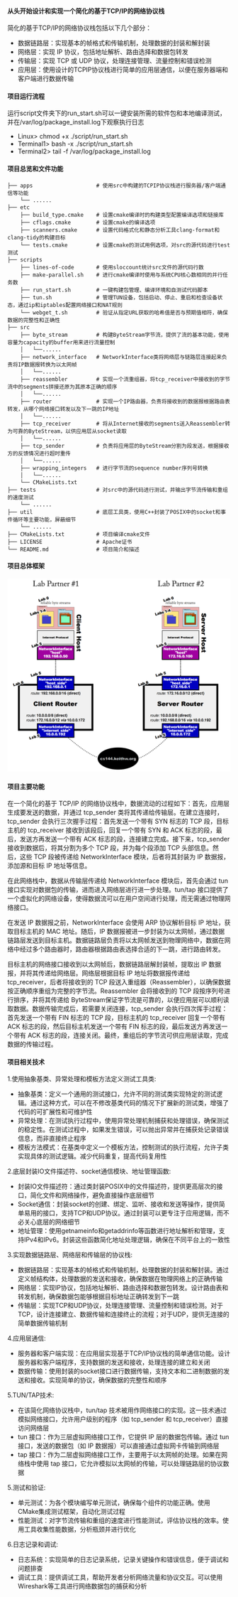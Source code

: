 #### 从头开始设计和实现一个简化的基于TCP/IP的网络协议栈

简化的基于TCP/IP的网络协议栈包括以下几个部分：
- 数据链路层：实现基本的帧格式和传输机制，处理数据的封装和解封装
- 网络层：实现 IP 协议，包括地址解析、路由选择和数据包转发
- 传输层：实现 TCP 或 UDP 协议，处理连接管理、流量控制和错误检测
- 应用层：使用设计的TCPIP协议栈进行简单的应用层通信，以便在服务器端和客户端进行数据传输

#### 项目运行流程
运行script文件夹下的run_start.sh可以一键安装所需的软件包和本地编译测试，并在/var/log/package_install.log下观察执行日志
- Linux> chmod +x ./script/run_start.sh
- Terminal1> bash -x ./script/run_start.sh
- Terminal2> tail -f /var/log/package_install.log

#### 项目总览和文件功能
```
├── apps                    # 使用src中构建的TCPIP协议栈进行服务器/客户端通信等功能
    └── ......
├── etc
    ├── build_type.cmake    # 设置cmake编译时的构建类型配置编译选项和链接库
    ├── cflags.cmake        # 设置cmake的编译选项
    ├── scanners.cmake      # 设置代码格式化和静态分析工具clang-format和clang-tidy的构建目标
    └── tests.cmake         # 设置cmake的测试用例选项，对src的源代码进行test测试
├── scripts
    ├── lines-of-code       # 使用sloccount统计src文件的源代码行数
    ├── make-parallel.sh    # 进行cmake编译时使用与系统CPU核心数相同的并行任务数
    ├── run_start.sh        # 一键构建包管理、编译环境和自测试代码脚本
    ├── tun.sh              # 管理TUN设备，包括启动、停止、重启和检查设备状态，通过ip和iptables配置网络接口和NAT规则
    └── webget_t.sh         # 验证从指定URL获取的哈希值是否与预期值相符，确保数据的完整性和正确性
├── src
    ├── byte_stream         # 构建ByteStream字节流，提供了流的基本功能，使用容量为capacity的buffer用来进行流量控制
    │   └──......
    ├── network_interface   # NetworkInterface类将网络层与链路层连接起来负责将IP数据报转换为以太网帧
    │   └──......
    ├── reassembler         # 实现一个流重组器，将tcp_receiver中接收到的字节流中的segments拼接还原为其原本正确的顺序
    │   └──......
    ├── router              # 实现一个IP路由器，负责将接收到的数据报根据路由表转发，从哪个网络接口转发以及下一跳的IP地址
    │   └──......
    ├── tcp_receiver        # 将从Internet接收的segments送入Reassembler转为可靠的ByteStream，以供应用层从socket读取
    │   └──......
    ├── tcp_sender          # 负责将应用层的ByteStream分割为段发送，根据接收方的反馈情况进行超时重传
    │   └──......
    ├── wrapping_integers   # 进行字节流的sequence number序列号转换
    │   └──......
    └── CMakeLists.txt
├── tests                   # 对src中的源代码进行测试，并输出字节流传输和重组的速度测试
    └── ......
├── util                    # 底层工具类，使用C++封装了POSIX中的socket和事件循环等主要功能，屏蔽细节
    └── ......
├── CMakeLists.txt          # 项目编译cmake文件
├── LICENSE                 # Apache证书
└── README.md               # 项目简介和描述
```

#### 项目总体框架
![项目框架概览](./tcpip_network_protocol_stack.png)

#### 项目主要功能

在一个简化的基于 TCP/IP 的网络协议栈中，数据流动的过程如下：首先，应用层生成要发送的数据，并通过 tcp_sender 类将其传递给传输层。在建立连接时，tcp_sender 会执行三次握手过程：首先发送一个带有 SYN 标志的 TCP 段，目标主机的 tcp_receiver 接收到该段后，回复一个带有 SYN 和 ACK 标志的段，最后，发送方再发送一个带有 ACK 标志的段，连接建立完成。接下来，tcp_sender 接收到数据后，将其分割为多个 TCP 段，并为每个段添加 TCP 头部信息。然后，这些 TCP 段被传递给 NetworkInterface 模块，后者将其封装为 IP 数据报，添加源和目标 IP 地址等信息。

在此网络栈中，数据从传输层传递给 NetworkInterface 模块后，首先会通过 tun 接口实现对数据包的传输，进而进入网络层进行进一步处理。tun/tap 接口提供了一个虚拟化的网络设备，使得数据流可以在用户空间进行处理，而无需通过物理网络接口。

在发送 IP 数据报之前，NetworkInterface 会使用 ARP 协议解析目标 IP 地址，获取目标主机的 MAC 地址。随后，IP 数据报被进一步封装为以太网帧，通过数据链路层发送到目标主机。数据链路层负责将以太网帧发送到物理网络中，数据在网络中经过多个路由器时，路由器根据路由表选择合适的下一跳，进行路由转发。

目标主机的网络接口接收到以太网帧后，数据链路层解封装帧，提取出 IP 数据报，并将其传递给网络层。网络层根据目标 IP 地址将数据报传递给 tcp_receiver，后者将接收到的 TCP 段送入重组器（Reassembler），以确保数据按正确顺序重组为完整的字节流。Reassembler 会将接收到的 TCP 段按序列号进行排序，并将其传递给 ByteStream保证字节流是可靠的，以便应用层可以顺利读取数据。数据传输完成后，若需要关闭连接，tcp_sender 会执行四次挥手过程：首先发送一个带有 FIN 标志的 TCP 段，目标主机的 tcp_receiver 回复一个带有 ACK 标志的段，然后目标主机发送一个带有 FIN 标志的段，最后发送方再发送一个带有 ACK 标志的段，连接关闭。最终，重组后的字节流可供应用层读取，完成数据的传输过程。

#### 项目相关技术
1.使用抽象基类、异常处理和模板方法定义测试工具类:
- 抽象基类：定义一个通用的测试接口，允许不同的测试类实现特定的测试逻辑。通过这种方式，可以在不修改基类代码的情况下扩展新的测试类，增强了代码的可扩展性和可维护性
- 异常处理：在测试执行过程中，使用异常处理机制捕获和处理错误，确保测试的稳定性。在测试过程中，如果发生错误，可以抛出异常并在捕获处记录错误信息，而非直接终止程序
- 模板方法模式：在基类中定义一个模板方法，控制测试的执行流程，允许子类实现具体的测试逻辑。减少代码重复，提高代码复用性

2.底层封装IO文件描述符、socket通信模块、地址管理函数:
- 封装IO文件描述符：通过类封装POSIX中的文件描述符，提供更高层次的接口，简化文件和网络操作，避免直接操作底层细节
- Socket通信：封装socket的创建、绑定、监听、接收和发送等操作，提供简单易用的接口，支持TCP和UDP协议。通过封装可以更专注于应用逻辑，而不必关心底层的网络细节
- 地址管理：使用getnameinfo和getaddrinfo等函数进行地址解析和管理，支持IPv4和IPv6。封装这些函数简化地址处理逻辑，确保在不同平台上的一致性

3.实现数据链路层、网络层和传输层的协议栈:
- 数据链路层：实现基本的帧格式和传输机制，处理数据的封装和解封装。通过定义帧结构体，处理数据的发送和接收，确保数据在物理网络上的正确传输
- 网络层：实现IP协议，包括地址解析、路由选择和数据包转发。设计路由表和转发机制，确保数据包能够根据目标地址正确转发到下一跳
- 传输层：实现TCP和UDP协议，处理连接管理、流量控制和错误检测。对于TCP，设计连接建立、数据传输和连接终止的流程；对于UDP，提供无连接的简单数据传输机制

4.应用层通信:
- 服务器和客户端实现：在应用层实现基于TCP/IP协议栈的简单通信功能。设计服务器和客户端程序，支持数据的发送和接收，处理连接的建立和关闭
- 数据传输：使用封装的socket接口进行数据传输，支持文本和二进制数据的发送和接收。实现简单的协议，确保数据的完整性和顺序

5.TUN/TAP技术:
- 在该简化网络协议栈中，tun/tap 技术被用作网络接口的实现。这一技术通过模拟网络接口，允许用户级别的程序（如 tcp_sender 和 tcp_receiver）直接访问网络层
- tun 接口：作为三层虚拟网络接口工作，它提供 IP 层的数据包传输。通过 tun 接口，发送的数据包（如 IP 数据报）可以直接通过虚拟网卡传输到网络层
- tap 接口：作为二层虚拟网络接口工作，主要用于以太网帧的处理。如果在网络栈中使用 tap 接口，它允许模拟以太网帧的传输，可以处理链路层的协议数据

5.测试和验证:
- 单元测试：为各个模块编写单元测试，确保每个组件的功能正确。使用CMake集成测试框架，自动化测试过程
- 性能测试：对字节流传输和重组的速度进行性能测试，评估协议栈的效率。使用工具收集性能数据，分析瓶颈并进行优化

6.日志记录和调试:
- 日志系统：实现简单的日志记录系统，记录关键操作和错误信息，便于调试和问题排查
- 调试工具：提供调试工具，帮助开发者分析网络流量和协议交互。可以使用Wireshark等工具进行网络数据包的捕获和分析
